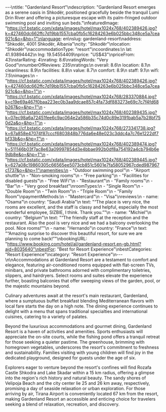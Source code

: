 ---\ntitle: "Gardenland Resort"\ndescription: "Gardenland Resort emerges as a serene oasis in Shkodër, positioned gracefully beside the tranquil Lumi Drin River and offering a picturesque escape with its palm-fringed outdoor swimming pool and inviting sun beds."\nfeaturedImage: "https://cf.bstatic.com/xdata/images/hotel/max1024x768/402389426.jpg?k=427460dc662ffc7d19bb1557cba0fb5c16284263e6b025bbc348ce5a7cea921c&o=&hp=1"\nlanguage: en\nslug: gardenland-resort\naddress: "Shkodër, 4001 Shkodër, Albania"\ncity: "Shkodër"\nlocation: "Shkodër"\naccommodationType: "resort"\ncoordinates:\n  lat: 41.93894442\n  lng: 19.54554409\nprice: "US$43"\npriceFrom: 43\nstarRating: 4\nrating: 8.6\nratingWords: "Very Good"\nnumberOfReviews: 235\nratings:\n  overall: 8.6\n  location: 8.1\n  cleanliness: 8.9\n  facilities: 8.8\n  value: 8.7\n  comfort: 8.9\n  staff: 9.1\n  wifi: 7.5\nimages:\n  - "https://cf.bstatic.com/xdata/images/hotel/max1024x768/402389426.jpg?k=427460dc662ffc7d19bb1557cba0fb5c16284263e6b025bbc348ce5a7cea921c&o=&hp=1"\n  - "https://cf.bstatic.com/xdata/images/hotel/max1024x768/283370884.jpg?k=c19e69a467f0baa223ec0b3aa9dcae857c4fa73df883273e69c7c7f4fd68b267&o=&hp=1"\n  - "https://cf.bstatic.com/xdata/images/hotel/max1024x768/402389435.jpg?k=07ec98a6a72451fee6c9ac064e2a586b35c74d0c89e3191bab5a7b28bf750d2a&o=&hp=1"\n  - "https://cf.bstatic.com/xdata/images/hotel/max1024x768/273341738.jpg?k=67a858e47074f87cccf6803848b776da6e48e023c3ddc4a7c76e1222df7bf33b&o=&hp=1"\n  - "https://cf.bstatic.com/xdata/images/hotel/max1024x768/402389474.jpg?k=511146b03f7ac8e63a09997854d3e4bbae992b0df8a754192a4cb794b6e9db8e&o=&hp=1"\n  - "https://cf.bstatic.com/xdata/images/hotel/max1024x768/402389445.jpg?k=627a08c19860305c66565ee5073cb851c5601e7fa58052967cded987967c1737&o=&hp=1"\namenities:\n  - "Outdoor swimming pool"\n  - "Airport shuttle"\n  - "Non-smoking rooms"\n  - "Free parking"\n  - "Facilities for disabled guests"\n  - "Free WiFi"\n  - "Restaurant"\n  - "Family rooms"\n  - "Bar"\n  - "Very good breakfast"\nroomTypes:\n  - "Single Room"\n  - "Double Room"\n  - "Twin Room"\n  - "Triple Room"\n  - "Family Room"\npaymentMethods:\n  - "Mastercard"\n  - "Visa"\nreviews:\n  - name: "Osama"\n    country: "Saudi Arabia"\n    text: "“The place is very nice, the rooms are excellent, and the staff is classy and helpful, especially the most wonderful employee, SIZBIE, I think. Thank you.”"\n  - name: "Michiel"\n    country: "Belgium"\n    text: "“The friendly staff at the reception and the restaurant. Also the pool is very nice and we had a balcony overlooking the pool. Nice rooms!”"\n  - name: "Hernando"\n    country: "France"\n    text: "“Amazing surprise to discover this beautiful resort, for sure we are planning to come back!”"\nbookingURL: "https://www.booking.com/hotel/al/gardenland-resort.en-gb.html?aid=8035640"\nbestFor: "Best for Resort Experience"\nbestCategories: "Resort Experience"\ncategory: "Resort Experience"\n---\n\nAccommodations at Gardenland Resort are a testament to comfort and elegance, featuring air-conditioned rooms equipped with flat-screen TVs, minibars, and private bathrooms adorned with complimentary toiletries, slippers, and hairdryers. Select rooms and suites elevate the experience further, boasting balconies that offer sweeping views of the garden, pool, or the majestic mountains beyond.

Culinary adventures await at the resort's main restaurant, Gardenland, where a sumptuous buffet breakfast blending Mediterranean flavors with local fare starts the day on a high note. The dining experience continues to delight with a menu that spans traditional specialties and international cuisines, catering to a variety of palates.

Beyond the luxurious accommodations and gourmet dining, Gardenland Resort is a haven of activities and amenities. Sports enthusiasts will appreciate the on-site courts, while the fishing pond offers a tranquil retreat for those seeking a quieter pastime. The greenhouse, brimming with homegrown vegetables, underscores the resort's commitment to freshness and sustainability. Families visiting with young children will find joy in the dedicated playground, designed for guests under the age of six.

Explorers eager to venture beyond the resort's confines will find Rozafa Castle Shkodra and Lake Skadar within a 15 km radius, offering a glimpse into the region's rich history and natural beauty. The sandy shores of Velipoja Beach and the city center lie 25 and 26 km away, respectively, promising a day of seaside relaxation or urban exploration. For those arriving by air, Tirana Airport is conveniently located 67 km from the resort, making Gardenland Resort an accessible and enticing choice for travelers seeking a blend of relaxation, recreation, and discovery.